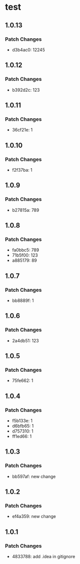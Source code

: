 # test

## 1.0.13

### Patch Changes

- d3b4ac0: 12245

## 1.0.12

### Patch Changes

- b392d2c: 123

## 1.0.11

### Patch Changes

- 36cf21e: 1

## 1.0.10

### Patch Changes

- f2f37ba: 1

## 1.0.9

### Patch Changes

- b27815a: 789

## 1.0.8

### Patch Changes

- fa0bbc5: 789
- 71b5f00: 123
- a885179: 89

## 1.0.7

### Patch Changes

- bb8889f: 1

## 1.0.6

### Patch Changes

- 2a4db51: 123

## 1.0.5

### Patch Changes

- 75fe662: 1

## 1.0.4

### Patch Changes

- f5b133e: 1
- d6bfb65: 1
- d757310: 1
- ff1ed66: 1

## 1.0.3

### Patch Changes

- bb597af: new change

## 1.0.2

### Patch Changes

- ef4a359: new change

## 1.0.1

### Patch Changes

- 4833788: add .idea in gitignore
